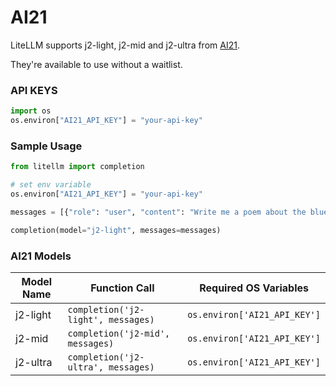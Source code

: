 # AI21

LiteLLM supports j2-light, j2-mid and j2-ultra from [AI21](https://www.ai21.com/studio/pricing).

They're available to use without a waitlist.

### API KEYS
```python
import os
os.environ["AI21_API_KEY"] = "your-api-key"
```

### Sample Usage

```python
from litellm import completion

# set env variable
os.environ["AI21_API_KEY"] = "your-api-key"

messages = [{"role": "user", "content": "Write me a poem about the blue sky"}]

completion(model="j2-light", messages=messages)
```

### AI21 Models

| Model Name       | Function Call                              | Required OS Variables                |
|------------------|--------------------------------------------|--------------------------------------|
| j2-light         | `completion('j2-light', messages)`         | `os.environ['AI21_API_KEY']`         |
| j2-mid           | `completion('j2-mid', messages)`           | `os.environ['AI21_API_KEY']`         |
| j2-ultra         | `completion('j2-ultra', messages)`         | `os.environ['AI21_API_KEY']`         |

